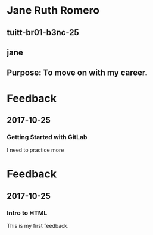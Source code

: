 # Jane Ruth Romero
## tuitt-br01-b3nc-25
## jane
## Purpose: To move on with my career.

# Feedback
## 2017-10-25
### Getting Started with GitLab
I need to practice more

# Feedback
## 2017-10-25
### Intro to HTML
This is my first feedback.
